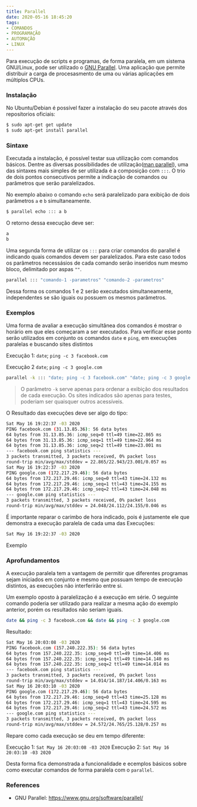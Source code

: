 ```yaml
---
title: Parallel
date: 2020-05-16 18:45:20
tags:
- COMANDOS
- PROGRAMAÇÃO
- AUTOMAÇÃO
- LINUX
---
```


Para execução de scripts e programas, de forma paralela, em um sistema GNU/Linux, pode ser utilizado o [GNU Parallel]. Uma aplicação que permite distribuir a carga de procesasmento de uma ou várias aplicações em múltiplos CPUs.

### Instalação
No Ubuntu/Debian é possível fazer a instalação do seu pacote através dos reposítorios oficiais:

```sh
$ sudo apt-get get update
$ sudo apt-get install parallel
```

### Sintaxe

Executada a instalação, é possível testar
sua utilização com comandos básicos. Dentre as diversas possibilidades de utilização([man parallel]), uma das sintaxes mais simples de ser utilizada é a composição com `:::`. O trio de dois pontos consecutivos permite a indicação de comandos ou parâmetros que serão paralelizados.

No exemplo abaixo o comando `echo` será paralelizado para exibição de dois parâmetros `a` e `b` simultaneamente.

```sh
$ parallel echo ::: a b
```
O retorno dessa execução deve ser:

```sh
a
b
```

Uma segunda forma de utilizar os `:::` para criar comandos do parallel é indicando quais comandos devem ser paralelizados. Para este caso todos os parâmetros necessásios de cada comando serão inseridos num mesmo bloco, delimitado por aspas `""`.

```sh
parallel ::: "comando-1 -parametros" "comando-2 -parametros"

```
Dessa forma os comandos 1 e 2 serão executados simultaneamente, independentes se são iguais ou possuem os mesmos parâmetros.

### Exemplos

Uma forma de avaliar a execução simultânea dos comandos é mostrar o horário em que eles começaram a ser executados. Para verificar esse ponto serão utilizados em conjunto os comandos `date` e `ping`, em execuções paralelas e buscando sites distintos


Execução 1: `date`; `ping -c 3 facebook.com`

Execução 2 `date`; `ping -c 3 google.com`

```sh
parallel -k ::: "date; ping -c 3 facebook.com" "date; ping -c 3 google.com"
```
> O parâmetro `-k` serve apenas para ordenar a exibição dos resultados de cada execução. Os sites indicados são apenas para testes, poderiam ser quaisquer outros acessíveis.

O Resultado das execuções deve ser algo do tipo:

```sh
Sat May 16 19:22:37 -03 2020
PING facebook.com (31.13.85.36): 56 data bytes
64 bytes from 31.13.85.36: icmp_seq=0 ttl=49 time=22.865 ms
64 bytes from 31.13.85.36: icmp_seq=1 ttl=49 time=22.964 ms
64 bytes from 31.13.85.36: icmp_seq=2 ttl=49 time=23.001 ms
--- facebook.com ping statistics ---
3 packets transmitted, 3 packets received, 0% packet loss
round-trip min/avg/max/stddev = 22.865/22.943/23.001/0.057 ms
Sat May 16 19:22:37 -03 2020
PING google.com (172.217.29.46): 56 data bytes
64 bytes from 172.217.29.46: icmp_seq=0 ttl=43 time=24.132 ms
64 bytes from 172.217.29.46: icmp_seq=1 ttl=43 time=24.155 ms
64 bytes from 172.217.29.46: icmp_seq=2 ttl=43 time=24.048 ms
--- google.com ping statistics ---
3 packets transmitted, 3 packets received, 0% packet loss
round-trip min/avg/max/stddev = 24.048/24.112/24.155/0.046 ms
```

É importante reparar o carimbo de hora indicado, pois é justamente ele que demonstra a execução paralela de cada uma das Execuções:

```sh
Sat May 16 19:22:37 -03 2020
```


Exemplo



### Aprofundamentos

A execução paralela tem a vantagem de permitir que diferentes programas sejam iniciados em conjunto e mesmo que possuam tempo de execução distintos, as execuções não interferirão entre si.

Um exemplo oposto à paralelização é a execução em série. O seguinte comando poderia ser utilizado para realizar a mesma ação do exemplo anterior, porém os resultados não seriam iguais.

```sh
date && ping -c 3 facebook.com && date && ping -c 3 google.com
```

Resultado:

```sh
Sat May 16 20:03:08 -03 2020
PING facebook.com (157.240.222.35): 56 data bytes
64 bytes from 157.240.222.35: icmp_seq=0 ttl=49 time=14.406 ms
64 bytes from 157.240.222.35: icmp_seq=1 ttl=49 time=14.140 ms
64 bytes from 157.240.222.35: icmp_seq=2 ttl=49 time=14.014 ms
--- facebook.com ping statistics ---
3 packets transmitted, 3 packets received, 0% packet loss
round-trip min/avg/max/stddev = 14.014/14.187/14.406/0.163 ms
Sat May 16 20:03:10 -03 2020
PING google.com (172.217.29.46): 56 data bytes
64 bytes from 172.217.29.46: icmp_seq=0 ttl=43 time=25.128 ms
64 bytes from 172.217.29.46: icmp_seq=1 ttl=43 time=24.595 ms
64 bytes from 172.217.29.46: icmp_seq=2 ttl=43 time=24.572 ms
--- google.com ping statistics ---
3 packets transmitted, 3 packets received, 0% packet loss
round-trip min/avg/max/stddev = 24.572/24.765/25.128/0.257 ms
```
Repare como cada execução se deu em tempo diferente:

Execução 1: `Sat May 16 20:03:08 -03 2020`
Execução 2: `Sat May 16 20:03:10 -03 2020`

Desta forma fica demonstrada a funcionalidade e ecemplos básicos sobre como executar comandos de forma paralela com o `parallel`.



### References
- GNU Parallel: <https://www.gnu.org/software/parallel/>


[GNU Parallel]: <https://www.gnu.org/software/parallel/>

[man parallel]: <https://www.gnu.org/software/parallel/man.html>
